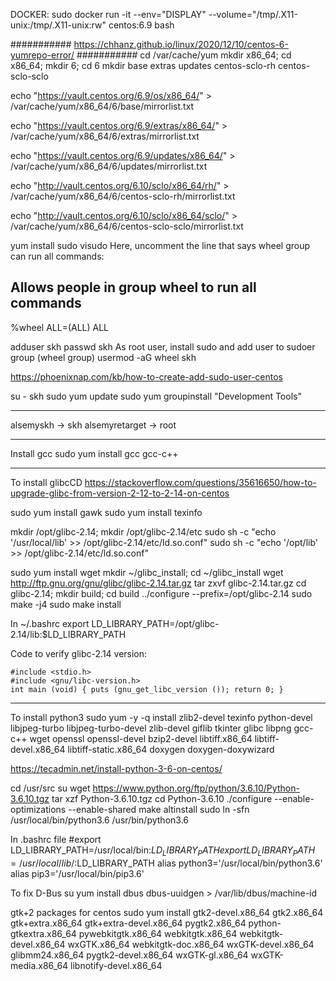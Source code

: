 DOCKER:
sudo docker run -it  --env="DISPLAY"  --volume="/tmp/.X11-unix:/tmp/.X11-unix:rw"  centos:6.9 bash

###########
https://chhanz.github.io/linux/2020/12/10/centos-6-yumrepo-error/
###########
cd /var/cache/yum
mkdir x86_64; cd x86_64; mkdir 6; cd 6
mkdir base extras updates centos-sclo-rh centos-sclo-sclo

echo "https://vault.centos.org/6.9/os/x86_64/" > /var/cache/yum/x86_64/6/base/mirrorlist.txt

echo "https://vault.centos.org/6.9/extras/x86_64/" > /var/cache/yum/x86_64/6/extras/mirrorlist.txt

echo "https://vault.centos.org/6.9/updates/x86_64/" > /var/cache/yum/x86_64/6/updates/mirrorlist.txt

echo "http://vault.centos.org/6.10/sclo/x86_64/rh/" > /var/cache/yum/x86_64/6/centos-sclo-rh/mirrorlist.txt

echo "http://vault.centos.org/6.10/sclo/x86_64/sclo/" > /var/cache/yum/x86_64/6/centos-sclo-sclo/mirrorlist.txt

yum install sudo
visudo
Here, uncomment the line that says wheel group can run all commands:
## Allows people in group wheel to run all commands
%wheel  ALL=(ALL)       ALL

adduser skh
passwd skh
As root user, install sudo and add user to sudoer group (wheel group)
usermod -aG wheel skh

https://phoenixnap.com/kb/how-to-create-add-sudo-user-centos

su - skh
sudo yum update
sudo yum groupinstall "Development Tools"

*********************************
alsemyskh -> skh
alsemyretarget -> root
*********************************
Install gcc
sudo yum install gcc gcc-c++
*********************************
To install glibcCD 
https://stackoverflow.com/questions/35616650/how-to-upgrade-glibc-from-version-2-12-to-2-14-on-centos

sudo yum install gawk
sudo yum install texinfo

mkdir /opt/glibc-2.14; mkdir /opt/glibc-2.14/etc
sudo sh -c "echo '/usr/local/lib' >> /opt/glibc-2.14/etc/ld.so.conf" 
sudo sh -c "echo '/opt/lib' >> /opt/glibc-2.14/etc/ld.so.conf"

sudo yum install wget
mkdir ~/glibc_install; cd ~/glibc_install
wget http://ftp.gnu.org/gnu/glibc/glibc-2.14.tar.gz
tar zxvf glibc-2.14.tar.gz
cd glibc-2.14; mkdir build; cd build
../configure --prefix=/opt/glibc-2.14
sudo make -j4
sudo make install

In ~/.bashrc
export LD_LIBRARY_PATH=/opt/glibc-2.14/lib:$LD_LIBRARY_PATH

Code to verify glibc-2.14 version:
~~~~~~~~~~~~~~~~~~~~~~~~~~~~~~~~~~~~~~~~~~~~~~~~~~~~~~~~~~~~~~~~~~~~~~~
#include <stdio.h>
#include <gnu/libc-version.h>
int main (void) { puts (gnu_get_libc_version ()); return 0; }
~~~~~~~~~~~~~~~~~~~~~~~~~~~~~~~~~~~~~~~~~~~~~~~~~~~~~~~~~~~~~~~~~~~~~~~
*********************************

To install python3
sudo yum -y -q install zlib2-devel texinfo python-devel libjpeg-turbo libjpeg-turbo-devel zlib-devel giflib  tkinter glibc libpng gcc-c++ wget openssl openssl-devel bzip2-devel libtiff.x86_64 libtiff-devel.x86_64 libtiff-static.x86_64 doxygen doxygen-doxywizard

https://tecadmin.net/install-python-3-6-on-centos/

cd /usr/src
su
wget https://www.python.org/ftp/python/3.6.10/Python-3.6.10.tgz
tar xzf Python-3.6.10.tgz
cd Python-3.6.10
./configure --enable-optimizations --enable-shared
make altinstall
sudo ln -sfn /usr/local/bin/python3.6 /usr/bin/python3.6

In .bashrc file
#export LD_LIBRARY_PATH=/usr/local/bin:$LD_LIBRARY_PATH
export LD_LIBRARY_PATH=/usr/local/lib/:$LD_LIBRARY_PATH
alias python3='/usr/local/bin/python3.6'
alias pip3='/usr/local/bin/pip3.6'


To fix D-Bus
su
yum install dbus
dbus-uuidgen > /var/lib/dbus/machine-id


gtk+2 packages for centos
sudo yum install gtk2-devel.x86_64 gtk2.x86_64 gtk+extra.x86_64 gtk+extra-devel.x86_64  pygtk2.x86_64  python-gtkextra.x86_64 pywebkitgtk.x86_64  webkitgtk.x86_64 webkitgtk-devel.x86_64 wxGTK.x86_64 webkitgtk-doc.x86_64 wxGTK-devel.x86_64 glibmm24.x86_64 pygtk2-devel.x86_64  wxGTK-gl.x86_64 wxGTK-media.x86_64 libnotify-devel.x86_64        
